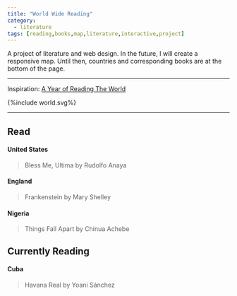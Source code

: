```yaml
---
title: "World Wide Reading"
category: 
  - literature
tags: [reading,books,map,literature,interactive,project]
---
```

A project of literature and web design. In the future, I will create a responsive map. Until then, countries and corresponding books are at the bottom of the page.    
  
---
   
Inspiration: [A Year of Reading The World](https://ayearofreadingtheworld.com/thelist/)
  <div class="map">
    <div id="read-world-map">
      {%include world.svg%}
    </div>
  </div>
   
--- 
## Read    
#### United States
> Bless Me, Ultima by Rudolfo Anaya
   
#### England
> Frankenstein by Mary Shelley
  
#### Nigeria
> Things Fall Apart by Chinua Achebe
  
## Currently Reading     
#### Cuba
> Havana Real by Yoani Sánchez
